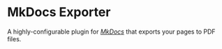 # MkDocs Exporter

A highly-configurable plugin for [*MkDocs*](https://github.com/mkdocs/mkdocs) that exports your pages to PDF files.
